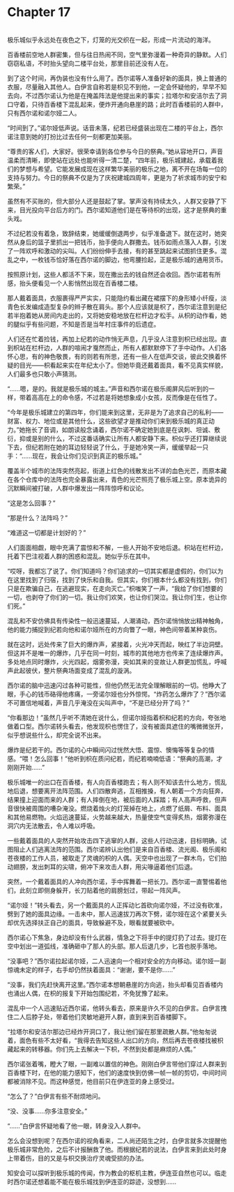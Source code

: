 # Chapter 17

<br>
极乐城似乎永远处在夜色之下，灯笼的光交织在一起，形成一片流动的海洋。

百香楼前空地人群密集，但与往日热闹不同，空气里弥漫着一种奇异的静默。人们窃窃私语，不时抬头望向二楼平台处，那里目前还没有人在。

到了这个时间，再伪装也没有什么用了。西尔诺等人准备好新的面具，换上普通的衣服，尽量融入其他人。白伊言自称若是枳见不到他，一定会怀疑他的，早早不知去向，不过西尔诺认为他是在掩盖阵法是他提出来的事实；拉塔尔和安洁尔去了洞口守着，只待百香楼下混乱起来，便炸开通向悬崖的路；此时百香楼前的人群中，只有西尔诺和诺尔娅二人。

“时间到了。”诺尔娅低声说。话音未落，纪若已经盛装出现在二楼的平台上，西尔诺注意到她的打扮比过去任何一刻都更加美丽。

“尊贵的客人们，大家好。很荣幸请到各位参与今日的祭典。”她从容地开口，声音温柔而清晰，即使站在远处也能听得一清二楚，“四年前，极乐城建起，承载着我们的梦想与希望。它能发展成现在这样繁华美丽的极乐之地，离不开在场每一位的支持与努力。今日的祭典不仅是为了庆祝建城四周年，更是为了祈求城市的安宁和繁荣。”

虽然有不买账的，但大部分人还是鼓起了掌。掌声没有持续太久，人群又安静了下来，目光投向平台后方的门。西尔诺知道他们是在等待枳的出现，这才是祭典的重头戏。

不过纪若没有着急，致辞结束，她缓缓倒退两步，似乎准备退下。就在这时，她突然从身后的篮子里抓出一把钱币，抬手便向人群撒去。钱币如雨点落入人群，引发了一阵欢呼和激动的尖叫。人们纷纷伸手去接，有的甚至跳起来试图抓住更多。混乱之中，一枚钱币恰好落在西尔诺的脚边，他弯腰捡起，正是极乐城的通用货币。

按照原计划，这些人都活不下来，现在撒出去的钱自然还会收回。西尔诺若有所感，抬头便看见一个人影悄然出现在百香楼二楼。

那人戴着面具，衣服裹得严严实实，只能隐约看出藏在裙摆下的身形矮小纤瘦，淡青色长发编成造型复杂的辫子散在肩头。那个人应该就是枳了，西尔诺注意到是纪若半抱着她从房间内走出的，又将她安稳地放在栏杆边才松手。从枳的动作看，她的腿似乎有些问题，不知是否是当年村庄事件的后遗症。

人们还在忙着捡钱，再加上纪若的动作悄无声息，几乎没人注意到枳已经出现。直到枳站在栏杆边，人群的喧闹才戛然而止，所有人都默默停下了手中动作。人们各怀心思，有的神色敬畏，有的则若有所思，还有一些人在低声交谈，彼此交换着怀疑的目光——枳看起来实在年纪太小了。但她毕竟还戴着面具，看不见真实样貌，人们最多也只敢小声猜测。

“……嗯，是的。我就是极乐城的城主。”声音和西尔诺在极乐阁屏风后听到的一样，带着高高在上的命令感，不过若是将她想象成小女孩，反而像是在任性了。

“今年是极乐城建立的第四年，你们能来到这里，无非是为了追求自己的私利——财富、权力、地位或是其他什么，这些欲望才是推动你们来到极乐城的真正动力。”她拖长了音调，如朗读般念诵着，西尔诺不确定她到底是在讽刺、坦诚、敷衍，抑或是别的什么，不过这番话确实让所有人都安静下来。枳似乎还打算继续说下去，但纪若附在她的耳边轻轻说了什么，于是她冷笑一声，缓缓举起一只手：“……现在，我会让你们见识到真正的极乐城。”

覆盖半个城市的法阵突然亮起，街道上红色的线散发出不详的血色光芒，而原本藏在各个仓库中的法阵也完全暴露出来，青色的光芒照亮了极乐城上空。原本诡异的沉默瞬间被打破，人群中爆发出一阵阵惊呼和议论。

“这是怎么回事？”

“那是什么？法阵吗？”

“难道这一切都是计划好的？”

人们面面相觑，眼中充满了震惊和不解，一些人开始不安地后退。枳站在栏杆边，托着下巴注视着人群的困惑和混乱。她似乎乐在其中。

“哎呀，我都忘了说了。你们知道吗？你们追求的一切其实都是虚假的，你们以为在这里找到了归宿，找到了快乐和自我。但其实，你们根本什么都没有找到，你们只是在欺骗自己，在逃避现实，在走向灭亡。”枳嗤笑了一声，“我给了你们想要的一切，也剥夺了你们的一切。我让你们欢笑，也让你们哭泣。我让你们生，也让你们死。”

混乱和不安仿佛具有传染性一般迅速蔓延，人潮涌动，西尔诺悄悄放出精神触角，他的能力捕捉到纪若向他和诺尔娅所在的方向瞥了一眼，神色间带着某种哀伤。

就在这时，远处传来了巨大的爆炸声，紧接着，火光冲天而起，映红了半边洞壁。但这并不是唯一的爆炸，几乎在同一时刻，城市的其他地方也传来了连续爆炸声。多处地点同时爆炸，火光四起，烟雾弥漫，突如其来的变故让人群更加慌乱，呼喊声此起彼伏，整片祭典场面变成了混乱的漩涡。

西尔诺的脑中迅速闪过各种可能性，但他仍然无法完全理解眼前的一切。他睁大了眼，手心的钱币硌得他疼痛，一旁诺尔娅也分外惊愕。“炸药怎么爆炸了？”西尔诺不可置信地喊着，声音几乎淹没在尖叫声中，“不是已经分开了吗？”

“你看那边！”虽然几乎听不清她在说什么，但诺尔娅指着枳和纪若的方向，夸张地做着口型。西尔诺转头看去，他发现枳也愣住了，没有被面具遮住的嘴微微张开，似乎想说些什么，却完全说不出来。

爆炸是纪若干的。西尔诺的心中瞬间闪过恍然大悟、震惊、懊悔等等复杂的情感。“喂！怎么回事！”他听到枳在质问纪若，而纪若喃喃低语：“祭典的高潮，才刚刚开始……”

极乐城唯一的出口在百香楼，有人向百香楼跑去；有人则不知该去什么地方，慌乱地后退，想要离开法阵范围。人们四散奔逃，互相推搡，有人朝着一个方向狂奔，结果撞上迎面而来的人群；有人摔倒在地，被后面的人踩踏；有人高声呼救，但声音很快被周围的嘈杂淹没。燃烧着烛火的灯笼掉在地上，点燃了纸屑、布料、面具和其他易燃物。火焰迅速蔓延，火势越来越大，热量使空气变得炙热，烟雾弥漫在洞穴内无法散去，令人难以呼吸。

一些戴着面具的人突然开始攻击四下逃窜的人群，这些人行动迅速，目标明确，试图阻止人们逃离法阵的范围。西尔诺辨认出他们是来自百香楼、流光阁、极乐阁和苍夜楼的工作人员，被取走了灵魂的枳的人偶。天空中也出现了一群木鸟，它们拍动翅膀，发出刺耳的尖啸，俯冲下来攻击人群，用尖喙逼着他们后退。

突然，一个戴着面具的人冲向西尔诺，手中挥舞着一把长刀。西尔诺一直警惕着他们，此刻立即侧身躲开，长刀贴着他的肩膀划过，带起一阵风声。

“诺尔娅！”转头看去，另一个戴面具的人正挥动匕首砍向诺尔娅，不过没有砍准，劈到了她的面具边缘。一击未中，那人迅速拔刀再次下劈，诺尔娅在这个紧要关头却优先选择扶正自己的面具，导致躲避不及，眼看就要被砍中。

西尔诺心下焦急，身边却没有什么武器，情急之下将手中的提灯扔了过去。提灯在空中划出一道弧线，准确砸中了那人的头部。那人后退几步，匕首也脱手落地。

“没事吧？”西尔诺拉起诺尔娅，二人迅速向一个相对安全的方向移动。诺尔娅一副惊魂未定的样子，右手却仍然扶着面具：“谢谢，要不是你……”

“没事，我们先赶快离开这里。”西尔诺本想朝悬崖的方向逃，抬头却看见百香楼内也涌出人偶，在枳的报复下开始包围纪若，不免犹豫了起来。

混乱中一个人迅速贴近西尔诺，他转头看去，原来是许久不见的白伊言。白伊言拽住二人后脖子处，带着他们灵敏地避开人群，直到来到百香楼脚下。

“拉塔尔和安洁尔那边已经炸开洞口了，我让他们留在那里疏散人群。”他匆匆说着，面色有些不太好看，“我得去告知这些人出口的方向，然后再去苍夜楼找被枳藏起来的转移器。你们先上去解决一下枳，不然到处都是麻烦的人偶。”

西尔诺张着嘴，瞪大了眼，一副难以置信的神色。刚刚白伊言带他们穿过人群来到百香楼下时，在他的能力感知下，他们的速度快到仿佛一帧一帧的剪切，中间时间都被消除不见。而这种感觉，他目前只在伊连亚的身上感受过。

“怎么了？”白伊言有些不耐烦地问。

“没、没事……你多注意安全。”

“……”白伊言怀疑地看了他一眼，转身没入人群中。

怎么会没想到呢？在西尔诺的视角看来，二人尚还陌生之时，白伊言就多次提醒他极乐城非常危险，之后不计报酬救了他。而根据纪若的说法，白伊言来到此处时身上带着伤，目的又是与枳交换治疗灵魂受损的办法。

知安会可以探听到极乐城的传闻，作为教会的枢机主教，伊连亚自然也可以。临走时西尔诺还想着能不能在极乐城找到伊连亚的踪迹，没想到……
